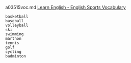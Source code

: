 a03515voc.md 
[Learn English - English Sports Vocabulary](https://www.youtube.com/watch?v=EubqKQJVykI)  


```
basketball
baseball
volleyball
ski
swimming
marthon
tennis
golf
cycling
badminton
```

